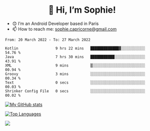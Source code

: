 <h1 align="center"> 👋 Hi, I’m Sophie! </h1>  

- 😊 I’m an Android Developer based in Paris
- 📫 How to reach me: sophie.capricorne@gmail.com


<!--START_SECTION:waka-->

```text
From: 20 March 2022 - To: 27 March 2022

Kotlin                 9 hrs 22 mins   █████████████▓░░░░░░░░░░░   54.76 %
Java                   7 hrs 30 mins   ███████████░░░░░░░░░░░░░░   43.91 %
XML                    9 mins          ▒░░░░░░░░░░░░░░░░░░░░░░░░   00.94 %
Groovy                 3 mins          ░░░░░░░░░░░░░░░░░░░░░░░░░   00.34 %
Text                   0 secs          ░░░░░░░░░░░░░░░░░░░░░░░░░   00.03 %
Shrinker Config File   0 secs          ░░░░░░░░░░░░░░░░░░░░░░░░░   00.02 %
```

<!--END_SECTION:waka-->

[![My GitHub stats](https://github-readme-stats.vercel.app/api?username=sophicapri&show_icons=true&theme=buefy)](https://github.com/anuraghazra/github-readme-stats)

[![Top Languages](https://github-readme-stats.vercel.app/api/top-langs/?username=sophicapri&langs_count=2&layout=compact)](https://github.com/anuraghazra/github-readme-stats)

![](https://github-readme-streak-stats.herokuapp.com/?user=sophicapri)
